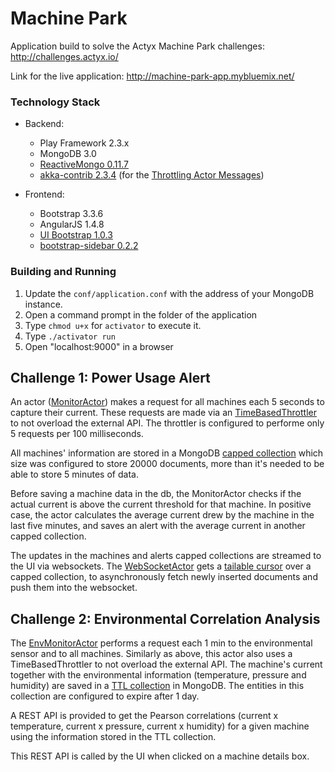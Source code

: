 Machine Park
============

Application build to solve the Actyx Machine Park challenges: http://challenges.actyx.io/

Link for the live application: http://machine-park-app.mybluemix.net/

### Technology Stack

- Backend:
  - Play Framework 2.3.x
  - MongoDB 3.0
  - [ReactiveMongo 0.11.7](http://reactivemongo.org/)
  - [akka-contrib 2.3.4](http://mvnrepository.com/artifact/com.typesafe.akka/akka-contrib_2.10/2.3.4) (for the [Throttling Actor Messages](http://doc.akka.io/docs/akka/snapshot/contrib/throttle.html))
  
- Frontend:
  - Bootstrap 3.3.6
  - AngularJS 1.4.8
  - [UI Bootstrap 1.0.3](https://angular-ui.github.io/bootstrap/)
  - [bootstrap-sidebar 0.2.2](https://github.com/asyraf9/bootstrap-sidebar)

### Building and Running

1. Update the `conf/application.conf` with the address of your MongoDB instance.
2. Open a command prompt in the folder of the application
3. Type `chmod u+x` for `activator` to execute it.
4. Type `./activator run`
5. Open "localhost:9000" in a browser


## Challenge 1: Power Usage Alert

An actor ([MonitorActor](https://github.com/marianafranco/machine-park/blob/master/app/actors/MonitorActor.scala)) makes a request for all machines each 5 seconds to capture their current. These requests are made via an [TimeBasedThrottler](http://doc.akka.io/docs/akka/snapshot/contrib/throttle.html) to not overload the external API. The throttler is configured to performe only 5 requests per 100 milliseconds.

All machines' information are stored in a MongoDB [capped collection](https://docs.mongodb.org/manual/core/capped-collections/) which size was configured to store 20000 documents, more than it's needed to be able to store 5 minutes of data.

Before saving a machine data in the db, the MonitorActor checks if the actual current is above the current threshold for that machine. In positive case, the actor calculates the average current drew by the machine in the last five minutes, and saves an alert with the average current in another capped collection.

The updates in the machines and alerts capped collections are streamed to the UI via websockets. The [WebSocketActor](https://github.com/marianafranco/machine-park/blob/master/app/actors/WebSocketActor.scala) gets a [tailable cursor](https://docs.mongodb.org/manual/tutorial/create-tailable-cursor/) over a capped collection, to asynchronously fetch newly inserted documents and push them into the websocket.


## Challenge 2: Environmental Correlation Analysis

The [EnvMonitorActor](https://github.com/marianafranco/machine-park/blob/master/app/actors/EnvMonitorActor.scala) performs a request each 1 min to the environmental sensor and to all machines. Similarly as above, this actor also uses a TimeBasedThrottler to not overload the external API. The machine's current together with the environmental information (temperature, pressure and humidity) are saved in a [TTL collection](https://docs.mongodb.org/manual/core/index-ttl/) in MongoDB. The entities in this collection are configured to expire after 1 day.

A REST API is provided to get the Pearson correlations (current x temperature, current x pressure, current x humidity) for a given machine using the information stored in the TTL collection.

This REST API is called by the UI when clicked on a machine details box.
